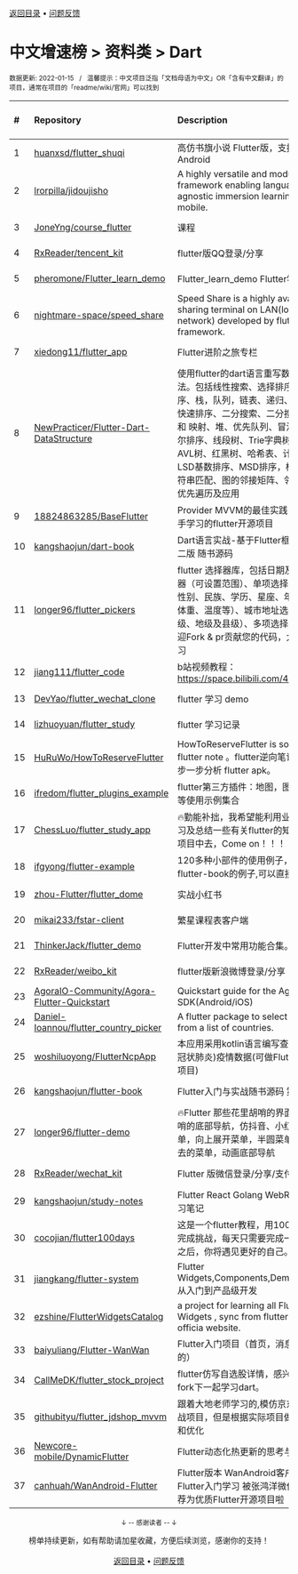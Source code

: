 <a href="https://github.com/GrowingGit/GitHub-Chinese-Top-Charts#github中文排行榜">返回目录</a> • <a href="/content/docs/feedback.md">问题反馈</a>

# 中文增速榜 > 资料类 > Dart
<sub>数据更新: 2022-01-15&nbsp;&nbsp;&nbsp;/&nbsp;&nbsp;&nbsp;温馨提示：中文项目泛指「文档母语为中文」OR「含有中文翻译」的项目，通常在项目的「readme/wiki/官网」可以找到</sub>

|#|Repository|Description|Stars|Average daily growth|Updated|
|:-|:-|:-|:-|:-|:-|
|1|[huanxsd/flutter_shuqi](https://github.com/huanxsd/flutter_shuqi)|高仿书旗小说 Flutter版，支持iOS、Android|2315|2|2021-12-03|
|2|[lrorpilla/jidoujisho](https://github.com/lrorpilla/jidoujisho)|A highly versatile and modular framework enabling language-agnostic immersion learning on mobile.|232|1|2021-12-29|
|3|[JoneYng/course_flutter](https://github.com/JoneYng/course_flutter)|课程|5|0|2021-12-23|
|4|[RxReader/tencent_kit](https://github.com/RxReader/tencent_kit)|flutter版QQ登录/分享|168|0|2021-12-17|
|5|[pheromone/Flutter_learn_demo](https://github.com/pheromone/Flutter_learn_demo)|Flutter_learn_demo  Flutter学习历程|104|0|2022-01-09|
|6|[nightmare-space/speed_share](https://github.com/nightmare-space/speed_share)|Speed Share is a highly available file sharing terminal on LAN(local area network) developed by flutter framework.|74|0|2022-01-07|
|7|[xiedong11/flutter_app](https://github.com/xiedong11/flutter_app)|Flutter进阶之旅专栏|75|0|2021-09-15|
|8|[NewPracticer/Flutter-Dart-DataStructure](https://github.com/NewPracticer/Flutter-Dart-DataStructure)|使用flutter的dart语言重写数据结构与算法。包括线性搜索、选择排序、插入排序、栈，队列，链表、递归、归并排序、快速排序、二分搜索、二分搜索树、集合 和 映射、堆、优先队列、冒泡排序、希尔排序、线段树、Trie字典树、并查集、AVL树、红黑树、哈希表、计数排序、LSD基数排序、MSD排序，桶排序、字符串匹配、图的邻接矩阵、邻接表，深度优先遍历及应用|62|0|2021-09-24|
|9|[18824863285/BaseFlutter](https://github.com/18824863285/BaseFlutter)|Provider MVVM的最佳实践，最适合新手学习的flutter开源项目|106|0|2021-07-30|
|10|[kangshaojun/dart-book](https://github.com/kangshaojun/dart-book)|Dart语言实战-基于Flutter框架开发-第二版 随书源码|54|0|2021-07-18|
|11|[longer96/flutter_pickers](https://github.com/longer96/flutter_pickers)|flutter 选择器库，包括日期及时间选择器（可设置范围）、单项选择器（可用于性别、民族、学历、星座、年龄、身高、体重、温度等）、城市地址选择器（分省级、地级及县级）、多项选择器等…… 欢迎Fork & pr贡献您的代码，大家共同学习|132|0|2021-12-22|
|12|[jiang111/flutter_code](https://github.com/jiang111/flutter_code)|b站视频教程： https://space.bilibili.com/480410119/ |249|0|2021-10-25|
|13|[DevYao/flutter_wechat_clone](https://github.com/DevYao/flutter_wechat_clone)|flutter 学习 demo|218|0|2021-09-24|
|14|[lizhuoyuan/flutter_study](https://github.com/lizhuoyuan/flutter_study)|flutter 学习记录|250|0|2021-08-12|
|15|[HuRuWo/HowToReserveFlutter](https://github.com/HuRuWo/HowToReserveFlutter)|HowToReserveFlutter is some  reverse flutter note 。flutter逆向笔记，如何一步一步分析 flutter apk。|7|0|2022-01-06|
|16|[ifredom/flutter_plugins_example](https://github.com/ifredom/flutter_plugins_example)|flutter第三方插件：地图，图表，蓝牙，等使用示例集合|7|0|2021-12-28|
|17|[ChessLuo/flutter_study_app](https://github.com/ChessLuo/flutter_study_app)|🔥勤能补拙，我希望能利用业余时间去学习及总结一些有关flutter的知识并运用到项目中去，Come on！！！|41|0|2021-08-01|
|18|[ifgyong/flutter-example](https://github.com/ifgyong/flutter-example)|120多种小部件的使用例子，根据 flutter-book的例子,可以直接运行的哦|32|0|2021-08-12|
|19|[zhou-Flutter/flutter_dome](https://github.com/zhou-Flutter/flutter_dome)|实战小红书|6|0|2021-10-31|
|20|[mikai233/fstar-client](https://github.com/mikai233/fstar-client)|繁星课程表客户端|17|0|2022-01-02|
|21|[ThinkerJack/flutter_demo](https://github.com/ThinkerJack/flutter_demo)|Flutter开发中常用功能合集。|5|0|2021-08-01|
|22|[RxReader/weibo_kit](https://github.com/RxReader/weibo_kit)|flutter版新浪微博登录/分享|81|0|2021-12-02|
|23|[AgoraIO-Community/Agora-Flutter-Quickstart](https://github.com/AgoraIO-Community/Agora-Flutter-Quickstart)|Quickstart guide for the Agora Flutter SDK(Android/iOS)|489|0|2021-10-14|
|24|[Daniel-Ioannou/flutter_country_picker](https://github.com/Daniel-Ioannou/flutter_country_picker)|A flutter package to select a country from a list of countries.|36|0|2022-01-13|
|25|[woshiluoyong/FlutterNcpApp](https://github.com/woshiluoyong/FlutterNcpApp)|本应用采用kotlin语言编写查看NCP(新型冠状肺炎)疫情数据(可做Flutter入门参考项目)|6|0|2021-08-16|
|26|[kangshaojun/flutter-book](https://github.com/kangshaojun/flutter-book)|Flutter入门与实战随书源码 第2版|536|0|2021-07-18|
|27|[longer96/flutter-demo](https://github.com/longer96/flutter-demo)|🔥Flutter 那些花里胡哨的界面🔥，花里胡哨的底部导航，仿抖音、小红书底部菜单，向上展开菜单，半圆菜单，中间凹进去的菜单，动画底部导航|74|0|2021-10-14|
|28|[RxReader/wechat_kit](https://github.com/RxReader/wechat_kit)|Flutter 版微信登录/分享/支付 SDK|484|0|2021-10-13|
|29|[kangshaojun/study-notes](https://github.com/kangshaojun/study-notes)|Flutter React Golang WebRTC等技术学习笔记|6|0|2021-08-14|
|30|[cocojian/flutter100days](https://github.com/cocojian/flutter100days)|这是一个flutter教程，用100天的时间来完成挑战，每天只需要完成一课，100天之后，你将遇见更好的自己。|8|0|2021-11-24|
|31|[jiangkang/flutter-system](https://github.com/jiangkang/flutter-system)|Flutter Widgets,Components,Demos,Pages:从入门到产品级开发|23|0|2021-12-25|
|32|[ezshine/FlutterWidgetsCatalog](https://github.com/ezshine/FlutterWidgetsCatalog)|a project for learning all Flutter Widgets , sync from flutter.dev the officia website.|29|0|2021-08-04|
|33|[baiyuliang/Flutter-WanWan](https://github.com/baiyuliang/Flutter-WanWan)|Flutter入门项目（首页，消息，圈子，我的）|13|0|2021-08-17|
|34|[CallMeDK/flutter_stock_project](https://github.com/CallMeDK/flutter_stock_project)|flutter仿写自选股详情，感兴趣的小伙伴fork下一起学习dart。|5|0|2021-07-26|
|35|[githubityu/flutter_jdshop_mvvm](https://github.com/githubityu/flutter_jdshop_mvvm)|跟着大地老师学习的,模仿京东的一个实战项目，但是根据实际项目做了许多修改和优化|43|0|2021-07-27|
|36|[Newcore-mobile/DynamicFlutter](https://github.com/Newcore-mobile/DynamicFlutter)|Flutter动态化热更新的思考与实践|143|0|2021-12-22|
|37|[canhuah/WanAndroid-Flutter](https://github.com/canhuah/WanAndroid-Flutter)|Flutter版本 WanAndroid客户端  适合Flutter入门学习 被张鸿洋微信公众号推荐为优质Flutter开源项目啦|610|0|2021-12-17|

<div align="center">
    <p><sub>↓ -- 感谢读者 -- ↓</sub></p>
    榜单持续更新，如有帮助请加星收藏，方便后续浏览，感谢你的支持！
</div>

<br/>

<div align="center"><a href="https://github.com/GrowingGit/GitHub-Chinese-Top-Charts#github中文排行榜">返回目录</a> • <a href="/content/docs/feedback.md">问题反馈</a></div>

